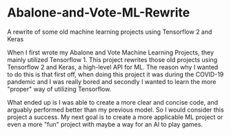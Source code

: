 # Abalone-and-Vote-ML-Rewrite
A rewrite of some old machine learning projects using Tensorflow 2 and Keras

When I first wrote my Abalone and Vote Machine Learning Projects, they mainly utilized Tensorflow 1. This project rewrites those old projects using Tensorflow 2 and Keras, a high-level API for ML. The reason why I wanted to do this is that first off, when doing this project it was during the COVID-19 pandemic and I was really bored and secondly I wanted to learn the more "proper" way of utilizing Tensorflow. 

What ended up is I was able to create a more clear and concise code, and arguably performed better than my previous model. So I would consider this project a success. My next goal is to create a more applicable ML project or even a more "fun" project with maybe a way for an AI to play games.
